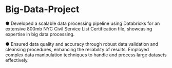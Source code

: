 # Big-Data-Project
● Developed a scalable data processing pipeline using Databricks for an extensive 800mb NYC Civil Service List Certification file, showcasing expertise in big data processing.

● Ensured data quality and accuracy through robust data validation and cleansing procedures, enhancing the reliability
of results. Employed complex data manipulation techniques to handle and process large datasets effectively.
